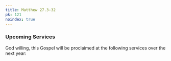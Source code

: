 ```yaml
---
title: Matthew 27.3-32
pk: 121
noindex: true
---
```


### Upcoming Services

God willing, this Gospel will be proclaimed at the following services over the next year:


